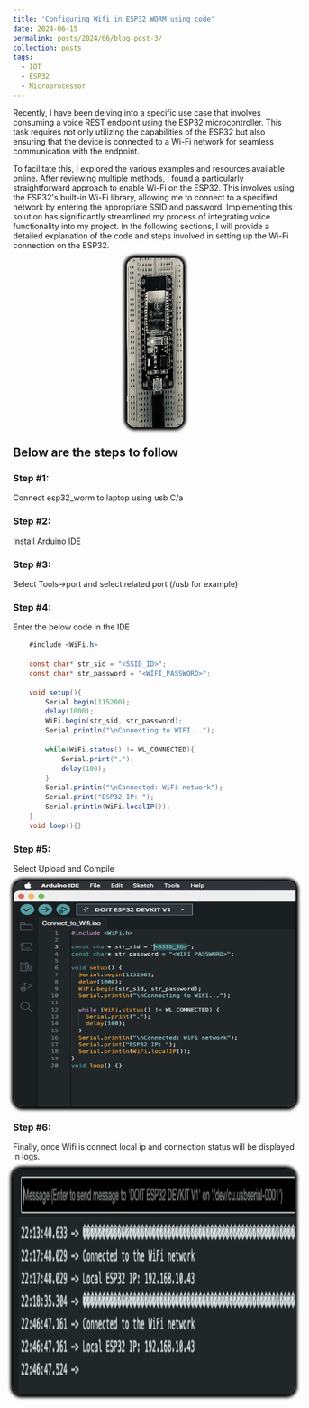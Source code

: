 ```yaml
---
title: 'Configuring Wifi in ESP32 WORM using code'
date: 2024-06-15
permalink: posts/2024/06/blog-post-3/
collection: posts
tags:
  - IOT
  - ESP32
  - Microprocessor  
---
```


Recently, I have been delving into a specific use case that involves consuming a voice REST endpoint using the ESP32 microcontroller. This task requires not only utilizing the capabilities of the ESP32 but also ensuring that the device is connected to a Wi-Fi network for seamless communication with the endpoint. 

To facilitate this, I explored the various examples and resources available online. After reviewing multiple methods, I found a particularly straightforward approach to enable Wi-Fi on the ESP32. This involves using the ESP32's built-in Wi-Fi library, allowing me to connect to a specified network by entering the appropriate SSID and password. Implementing this solution has significantly streamlined my process of integrating voice functionality into my project. In the following sections, I will provide a detailed explanation of the code and steps involved in setting up the Wi-Fi connection on the ESP32.


<p align="center">
  <img src="/images/posts/esp32_worm_wifi/esp32_worm.jpeg" style="width:100px;height:300px; border-radius: 15px;box-shadow: 0px 0px 5px 5px #000000;">
</p>

## Below are the steps to follow
### Step #1: 
  Connect esp32_worm to laptop using usb C/a
### Step #2:
  Install Arduino IDE 
### Step #3:
  Select Tools->port and select related port (/usb for example)
### Step #4:
  Enter the below code in the IDE
  ```C#
      #include <WiFi.h>

      const char* str_sid = "<SSID_ID>";
      const char* str_password = "<WIFI_PASSWORD>";

      void setup(){
          Serial.begin(115200);
          delay(1000);
          WiFi.begin(str_sid, str_password);
          Serial.println("\nConnecting to WIFI...");

          while(WiFi.status() != WL_CONNECTED){
              Serial.print(".");
              delay(100);
          }
          Serial.println("\nConnected: WiFi network");
          Serial.print("ESP32 IP: ");
          Serial.println(WiFi.localIP());
      }
      void loop(){}
  ```
### Step #5:
  Select Upload and Compile 
  <p align="center">
  <img src="/images/posts/esp32_worm_wifi/esp32_wifi_code.png" style="width:500px;height:400px; border-radius: 15px;box-shadow: 0px 0px 5px 5px #000000;">
</p>

### Step #6:
Finally, once Wifi is connect local ip and connection status will be displayed in logs.

<img src="/images/posts/esp32_worm_wifi/esp32_wifi_status.png" style="width:500px;height:400px; border-radius: 15px;box-shadow: 0px 0px 5px 5px #000000;">


